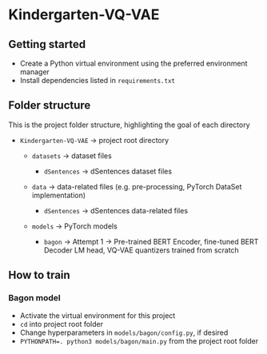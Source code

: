 # Kindergarten-VQ-VAE

## Getting started

- Create a Python virtual environment using the preferred environment manager
- Install dependencies listed in `requirements.txt`

## Folder structure

This is the project folder structure, highlighting the goal of each directory

- `Kindergarten-VQ-VAE` $\to$ project root directory
    - `datasets` $\to$ dataset files
        - `dSentences` $\to$ dSentences dataset files
    
    - `data` $\to$ data-related files (e.g. pre-processing, PyTorch DataSet implementation)
        - `dSentences` $\to$ dSentences data-related files

    - `models` $\to$ PyTorch models 
        - `bagon` $\to$ Attempt 1 $\to$ Pre-trained BERT Encoder, fine-tuned BERT Decoder LM head, VQ-VAE quantizers trained from scratch

## How to train

### Bagon model

- Activate the virtual environment for this project
- `cd` into project root folder
- Change hyperparameters in `models/bagon/config.py`, if desired
- `PYTHONPATH=. python3 models/bagon/main.py` from the project root folder
